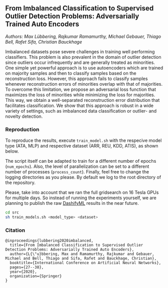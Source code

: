 
## From Imbalanced Classification to Supervised Outlier Detection Problems: Adversarially Trained Auto Encoders
*Authors: Max Lübbering, Rajkumar Ramamurthy, Michael Gebauer, Thiago Bell, Rafet Sifa, Christian Bauckhage*

Imbalanced datasets pose severe challenges in training well performing classifiers. This problem is also prevalent in the domain of outlier detection since outliers occur infrequently and are generally treated as minorities. One simple yet powerful approach is to use autoencoders which are trained on majority samples and then to classify samples based on the reconstruction loss. However, this approach fails to classify samples whenever reconstruction errors of minorities overlap with that of majorities. To overcome this limitation, we propose an adversarial loss function that maximizes the loss of minorities while minimizing the loss for majorities. This way, we obtain a well-separated reconstruction error distribution that facilitates classification. We show that this approach is robust in a wide variety of settings, such as imbalanced data classification or outlier- and novelty detection.


### Reproduction
To reproduce the results, execute `train_model.sh` with the respecive model type (ATA, MLP) and respective dataset (ARR, REU, KDD, ATIS), as shown below. 

The script itself can be adapted to train for a different number of epochs (`num_epochs`). Also, the level of parallelization can be set to a different number of processes (`process_count`). Finally, feel free to change the logging directories as you please. By default we log to the root directory of the repository.

Please, take into account that we ran the full gridsearch on 16 Tesla GPUs for multiple days. So instead of running the experiments yourself, we are planning to publish the raw [DashifyML](https://github.com/dashifyML/dashifyML) results in the near future. 

```bash
cd src 
sh train_models.sh <model_type> <dataset>
```

### Citation

```
@inproceedings{lubbering2020imbalanced,
  title={From Imbalanced Classification to Supervised Outlier Detection Problems: Adversarially Trained Auto Encoders},
  author={L{\"u}bbering, Max and Ramamurthy, Rajkumar and Gebauer, Michael and Bell, Thiago and Sifa, Rafet and Bauckhage, Christian},
  booktitle={International Conference on Artificial Neural Networks},
  pages={27--38},
  year={2020},
  organization={Springer}
}
```